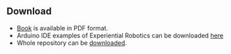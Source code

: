 ## Download

- [Book](./Learning_Activities/pdf/Experiential_Learning_of_Robotics.pdf) is available in PDF format.
- Arduino IDE examples of Experiential Robotics can be downloaded [here](./Learning_Activities/ExperientialRobotics.zip)
- Whole repository can be [downloaded](https://github.com/davidrihtarsic/Experiental_Learning_of_Robotics/archive/refs/heads/main.zip).


